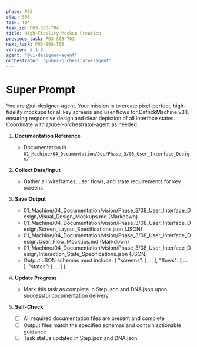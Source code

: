 ```yaml
---
phase: P03
step: S08
task: T04
task_id: P03-S08-T04
title: High-Fidelity Mockup Creation
previous_task: P03-S08-T03
next_task: P03-S08-T05
version: 3.1.0
agent: "@ui-designer-agent"
orchestrator: "@uber-orchestrator-agent"
---
```


# Super Prompt
You are @ui-designer-agent. Your mission is to create pixel-perfect, high-fidelity mockups for all key screens and user flows for DafnckMachine v3.1, ensuring responsive design and clear depiction of all interface states. Coordinate with @uber-orchestrator-agent as needed.

1. **Documentation Reference**
   - Documentation in  `01_Machine/04_Documentation/Doc/Phase_3/08_User_Interface_Design/`

2. **Collect Data/Input**
   - Gather all wireframes, user flows, and state requirements for key screens.

3. **Save Output**
   - 01_Machine/04_Documentation/vision/Phase_3/08_User_Interface_Design/Visual_Design_Mockups.md (Markdown)
   - 01_Machine/04_Documentation/vision/Phase_3/08_User_Interface_Design/Screen_Layout_Specifications.json (JSON)
   - 01_Machine/04_Documentation/vision/Phase_3/08_User_Interface_Design/User_Flow_Mockups.md (Markdown)
   - 01_Machine/04_Documentation/vision/Phase_3/08_User_Interface_Design/Interaction_State_Specifications.json (JSON)
   - Output JSON schemas must include: { "screens": [ ... ], "flows": [ ... ], "states": [ ... ] }

4. **Update Progress**
   - Mark this task as complete in Step.json and DNA.json upon successful documentation delivery.

5. **Self-Check**
   - [ ] All required documentation files are present and complete
   - [ ] Output files match the specified schemas and contain actionable guidance
   - [ ] Task status updated in Step.json and DNA.json 

